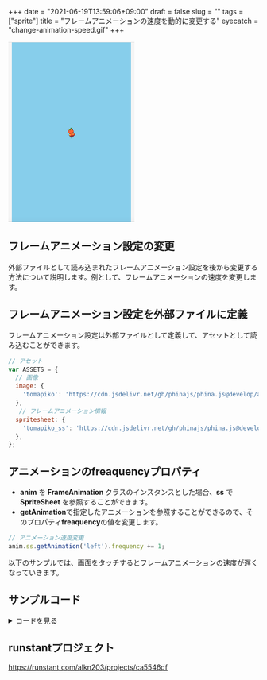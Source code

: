 +++
date = "2021-06-19T13:59:06+09:00"
draft = false
slug = ""
tags = ["sprite"]
title = "フレームアニメーションの速度を動的に変更する"
eyecatch = "change-animation-speed.gif"
+++

![change-animation-speed](change-animation-speed.gif)

## フレームアニメーション設定の変更
外部ファイルとして読み込まれたフレームアニメーション設定を後から変更する方法について説明します。例として、フレームアニメーションの速度を変更します。

## フレームアニメーション設定を外部ファイルに定義
フレームアニメーション設定は外部ファイルとして定義して、アセットとして読み込むことができます。

```js
// アセット
var ASSETS = {
  // 画像
  image: {
    'tomapiko': 'https://cdn.jsdelivr.net/gh/phinajs/phina.js@develop/assets/images/tomapiko_ss.png',
  },
   // フレームアニメーション情報
  spritesheet: {
    'tomapiko_ss': 'https://cdn.jsdelivr.net/gh/phinajs/phina.js@develop/assets/tmss/tomapiko.tmss',
  },
};
```

## アニメーションのfreaquencyプロパティ
* **anim** を **FrameAnimation** クラスのインスタンスとした場合、**ss** で **SpriteSheet** を参照することができます。
* **getAnimation**で指定したアニメーションを参照することができるので、そのプロパティ**freaquency**の値を変更します。

```js
// アニメーション速度変更
anim.ss.getAnimation('left').frequency += 1;
```

以下のサンプルでは、画面をタッチするとフレームアニメーションの速度が遅くなっていきます。

## サンプルコード
<details>
<summary>コードを見る</summary>

```js
// グローバルに展開
phina.globalize();
// アセット
var ASSETS = {
  // 画像
  image: {
    'tomapiko': 'https://cdn.jsdelivr.net/gh/phinajs/phina.js@develop/assets/images/tomapiko_ss.png',
  },
   // フレームアニメーション情報
  spritesheet: {
    'tomapiko_ss': 'https://cdn.jsdelivr.net/gh/phinajs/phina.js@develop/assets/tmss/tomapiko.tmss',
  },
};
/*
 * メインシーン
 */
phina.define("MainScene", {
  // 継承
  superClass: 'DisplayScene',
  // 初期化
  init: function() {
    // 親クラス初期化
    this.superInit();
    // 背景色
    this.backgroundColor = 'skyblue';
    // スプライト画像作成
    var sprite = Sprite('tomapiko', 64, 64).addChildTo(this);
    sprite.setPosition(320, 480);
    // スプライトにフレームアニメーションをアタッチ
    var anim = FrameAnimation('tomapiko_ss').attachTo(sprite);
    // アニメーションを指定する
    anim.gotoAndPlay('left');
    // 画面タッチ処理
    this.onpointend = function() {
      // アニメーション速度変更
      anim.ss.getAnimation('left').frequency += 1;
    };
  },
});
/*
 * メイン処理
 */
phina.main(function() {
  // アプリケーションを生成
  var app = GameApp({
    // MainScene から開始
    startLabel: 'main',
    // アセット読み込み
    assets: ASSETS,
  });
  // fps表示
  //app.enableStats();
  // 実行
  app.run();
});
```

</details>

## runstantプロジェクト
https://runstant.com/alkn203/projects/ca5546df